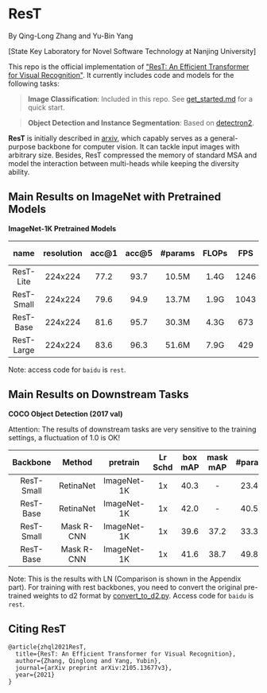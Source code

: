 # ResT
By Qing-Long Zhang and Yu-Bin Yang

[State Key Laboratory for Novel Software Technology at Nanjing University]

This repo is the official implementation of ["ResT: An Efficient Transformer for Visual Recognition"](https://arxiv.org/pdf/2105.13677v3.pdf). It currently includes code and models for the following tasks:
> **Image Classification**: Included in this repo. See [get_started.md](get_started.md) for a quick start.

> **Object Detection and Instance Segmentation**: Based on [detectron2](https://github.com/facebookresearch/detectron2).

**ResT** is initially described in [arxiv](https://arxiv.org/pdf/2105.13677v3.pdf), which capably serves as a
general-purpose backbone for computer vision. It can tackle input images with arbitrary size. Besides, 
ResT compressed the memory of standard MSA and model the interaction between multi-heads while keeping 
the diversity ability. 


## Main Results on ImageNet with Pretrained Models

**ImageNet-1K Pretrained Models**

| name | resolution |acc@1 | acc@5 | #params | FLOPs | FPS| 1K model |
| :---: | :---: | :---: | :---: | :---: | :---: | :---: |:---: |
| ResT-Lite  | 224x224 | 77.2 | 93.7 | 10.5M | 1.4G | 1246 | [baidu](https://pan.baidu.com/s/1PSqwEvwfdqSGB4tlL9kFRg)
| ResT-Small | 224x224 | 79.6 | 94.9 | 13.7M | 1.9G | 1043 | [baidu](https://pan.baidu.com/s/1lx33vDMdPyw4U9sgaKvv4g)
| ResT-Base  | 224x224 | 81.6 | 95.7 | 30.3M | 4.3G | 673  | [baidu](https://pan.baidu.com/s/1sSi7r83ujb146WhU8F-wGw)
| ResT-Large | 224x224 | 83.6 | 96.3 | 51.6M | 7.9G | 429 | [baidu](https://pan.baidu.com/s/1lVStrppan4nbAqCEuNvRDg)

Note: access code for `baidu` is `rest`.

## Main Results on Downstream Tasks

**COCO Object Detection (2017 val)**

Attention: The results of downstream tasks are very sensitive to the training settings, a fluctuation of 1.0 is OK!

| Backbone | Method | pretrain | Lr Schd | box mAP | mask mAP | #params | model |
| :---: | :---: | :---: | :---: | :---: | :---: | :---: | :---: |
| ResT-Small | RetinaNet | ImageNet-1K | 1x | 40.3 | - | 23.4M | [baidu](https://pan.baidu.com/s/1Yi1pBN953YWSyzLmYssEWQ) |
| ResT-Base | RetinaNet | ImageNet-1K | 1x | 42.0| - | 40.5M | [baidu](https://pan.baidu.com/s/10yGl7qwKWdvrNr4YLxdsHw) |
| ResT-Small | Mask R-CNN | ImageNet-1K | 1x | 39.6 | 37.2 | 33.3M | [baidu](https://pan.baidu.com/s/10IdRvoG1pOPBtzKjsUHOSw) |
| ResT-Base | Mask R-CNN | ImageNet-1K |  1x | 41.6 | 38.7 | 49.8M | [baidu](https://pan.baidu.com/s/1dohuRUhfAaG72KvXd8NwYw) |

Note: This is the results with LN (Comparison is shown in the Appendix part). 
For training with rest backbones, you need to convert the original pre-trained weights to d2 format by [convert_to_d2.py](d2/convert_to_d2.py). Access code for `baidu` is `rest`.

## Citing ResT

```
@article{zhql2021ResT,
  title={ResT: An Efficient Transformer for Visual Recognition},
  author={Zhang, Qinglong and Yang, Yubin},
  journal={arXiv preprint arXiv:2105.13677v3},
  year={2021}
}
```